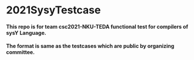 # 2021SysyTestcase

#### This repo is for team csc2021-NKU-TEDA functional test for compilers of sysY Language.

#### The format is same as the testcases which are public by organizing committee.
